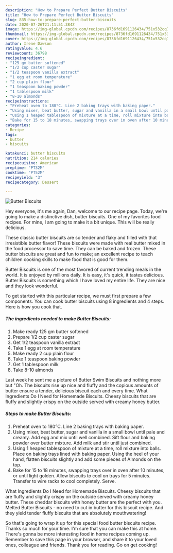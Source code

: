 ```yaml
---
description: "How to Prepare Perfect Butter Biscuits"
title: "How to Prepare Perfect Butter Biscuits"
slug: 835-how-to-prepare-perfect-butter-biscuits
date: 2020-07-26T21:11:51.384Z
image: https://img-global.cpcdn.com/recipes/8736fd1691126434/751x532cq70/butter-biscuits-recipe-main-photo.jpg
thumbnail: https://img-global.cpcdn.com/recipes/8736fd1691126434/751x532cq70/butter-biscuits-recipe-main-photo.jpg
cover: https://img-global.cpcdn.com/recipes/8736fd1691126434/751x532cq70/butter-biscuits-recipe-main-photo.jpg
author: Irene Dawson
ratingvalue: 4.6
reviewcount: 36798
recipeingredient:
- "125 gm butter softened"
- "1/2 cup caster sugar"
- "1/2 teaspoon vanilla extract"
- "1 egg at room temperature"
- "2 cup plain flour"
- "1 teaspoon baking powder"
- "1 tablespoon milk"
- "8-10 almonds"
recipeinstructions:
- "Preheat oven to 180°C. Line 2 baking trays with baking paper."
- "Using mixer, beat butter, sugar and vanilla in a small bowl until pale and creamy. Add egg and mix until well combined. Sift flour and baking powder over butter mixture. Add milk and stir until just combined."
- "Using 1 heaped tablespoon of mixture at a time, roll mixture into balls. Place on baking trays lined with baking paper. Using the heel of your hand, flatten biscuits slightly and add some pieces of Almonds on the top."
- "Bake for 15 to 18 minutes, swapping trays over in oven after 10 minutes, or until light golden. Allow biscuits to cool on trays for 5 minutes. Transfer to wire racks to cool completely. Serve."
categories:
- Recipe
tags:
- butter
- biscuits

katakunci: butter biscuits 
nutrition: 214 calories
recipecuisine: American
preptime: "PT32M"
cooktime: "PT52M"
recipeyield: "3"
recipecategory: Dessert

---
```



![Butter Biscuits](https://img-global.cpcdn.com/recipes/8736fd1691126434/751x532cq70/butter-biscuits-recipe-main-photo.jpg)

Hey everyone, it's me again, Dan, welcome to our recipe page. Today, we're going to make a distinctive dish, butter biscuits. One of my favorites food recipes. For mine, I am going to make it a bit unique. This will be really delicious.

These classic butter biscuits are so tender and flaky and filled with that irresistible butter flavor! These biscuits were made with real butter mixed in the food processor to save time. They can be baked and frozen. These butter biscuits are great and fun to make; an excellent recipe to teach children cooking skills to make food that is good for them.

Butter Biscuits is one of the most favored of current trending meals in the world. It is enjoyed by millions daily. It is easy, it's quick, it tastes delicious. Butter Biscuits is something which I have loved my entire life. They are nice and they look wonderful.


To get started with this particular recipe, we must first prepare a few components. You can cook butter biscuits using 8 ingredients and 4 steps. Here is how you cook that.

<!--inarticleads1-->

##### The ingredients needed to make Butter Biscuits:

1. Make ready 125 gm butter softened
1. Prepare 1/2 cup caster sugar
1. Get 1/2 teaspoon vanilla extract
1. Take 1 egg at room temperature
1. Make ready 2 cup plain flour
1. Take 1 teaspoon baking powder
1. Get 1 tablespoon milk
1. Take 8-10 almonds


Last week he sent me a picture of Butter Swim Biscuits and nothing more but &#34;Oh. The biscuits rise up nice and fluffy and the copious amounts of butter ensure a tender, delicious biscuit each and every time. What Ingredients Do I Need for Homemade Biscuits. Cheesy biscuits that are fluffy and slightly crispy on the outside served with creamy honey butter. 

<!--inarticleads2-->

##### Steps to make Butter Biscuits:

1. Preheat oven to 180°C. Line 2 baking trays with baking paper.
1. Using mixer, beat butter, sugar and vanilla in a small bowl until pale and creamy. Add egg and mix until well combined. Sift flour and baking powder over butter mixture. Add milk and stir until just combined.
1. Using 1 heaped tablespoon of mixture at a time, roll mixture into balls. Place on baking trays lined with baking paper. Using the heel of your hand, flatten biscuits slightly and add some pieces of Almonds on the top.
1. Bake for 15 to 18 minutes, swapping trays over in oven after 10 minutes, or until light golden. Allow biscuits to cool on trays for 5 minutes. Transfer to wire racks to cool completely. Serve.


What Ingredients Do I Need for Homemade Biscuits. Cheesy biscuits that are fluffy and slightly crispy on the outside served with creamy honey butter. These cheddar biscuits with honey butter are the perfect with you. Melted Butter Biscuits - no need to cut in butter for this biscuit recipe. And they yield tender fluffy biscuits that are absolutely mouthwatering! 

So that's going to wrap it up for this special food butter biscuits recipe. Thanks so much for your time. I'm sure that you can make this at home. There's gonna be more interesting food in home recipes coming up. Remember to save this page in your browser, and share it to your loved ones, colleague and friends. Thank you for reading. Go on get cooking!
